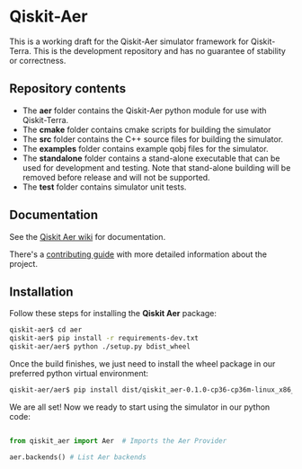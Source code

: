 # Qiskit-Aer

This is a working draft for the Qiskit-Aer simulator framework for Qiskit-Terra. This is the development repository and has no guarantee of stability or correctness.


## Repository contents

* The  **aer** folder contains the Qiskit-Aer python module for use with Qiskit-Terra.
* The **cmake** folder contains cmake scripts for building the simulator
* The **src** folder contains the C++ source files for building the simulator.
* The **examples** folder contains example qobj files for the simulator.
* The **standalone** folder contains a stand-alone executable that can be used for development and testing. Note that stand-alone building will be removed before release and will not be supported.
* The **test** folder contains simulator unit tests.

## Documentation

See the [Qiskit Aer wiki](https://github.ibm.com/IBMQuantum/qiskit-aer/wiki) for documentation.

There's a [contributing guide](https://github.ibm.com/IBMQuantum/qiskit-aer/blob/master/.github/CONTRIBUTING.rst)
with more detailed information about the project.


## Installation

Follow these steps for installing the **Qiskit Aer** package:

```bash
qiskit-aer$ cd aer
qiskit-aer$ pip install -r requirements-dev.txt
qiskit-aer/aer$ python ./setup.py bdist_wheel
```

Once the build finishes, we just need to install the wheel package in our
preferred python virtual environment:

```bash
qiskit-aer/aer$ pip install dist/qiskit_aer-0.1.0-cp36-cp36m-linux_x86_64.whl
```

We are all set! Now we ready to start using the simulator in our python code:
```python

from qiskit_aer import Aer  # Imports the Aer Provider

aer.backends() # List Aer backends
```
